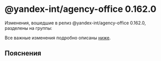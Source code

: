 # @yandex-int/agency-office 0.162.0

<!-- ЧЕЛОВЕЧЕСКОЕ ВСТУПЛЕНИЕ -->

Изменения, вошедшие в релиз @yandex-int/agency-office 0.162.0, разделены на группы:

Все важные изменения подробно описаны [ниже](#Пояснения).

## Пояснения

